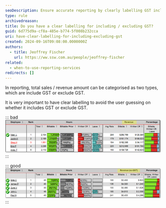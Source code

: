 ```yaml
---
seoDescription: Ensure accurate reporting by clearly labelling GST inclusion or exclusion.
type: rule
archivedreason:
title: Do you have a clear labelling for including / excluding GST?
guid: 6d775d9a-cf8a-485e-b774-5f008b232cca
uri: have-clear-labelling-for-including-excluding-gst
created: 2024-09-16T09:08:00.0000000Z
authors:
  - title: Jeoffrey Fischer
    url: https://ww.ssw.com.au/people/jeoffrey-fischer
related:
  - when-to-use-reporting-services
redirects: []
---
```


In reporting, total sales / revenue amount can be categorised as two types, which are include GST or exclude GST.

<!--endintro-->

It is very important to have clear labelling to avoid the user guessing on whether it includes GST or exclude GST.

::: bad  
![Figure: Bad example - Unclear labelling](UnclearText.jpg)  
:::

::: good  
![Figure: Good example - Clear labelling](ClearText.jpg)
:::
